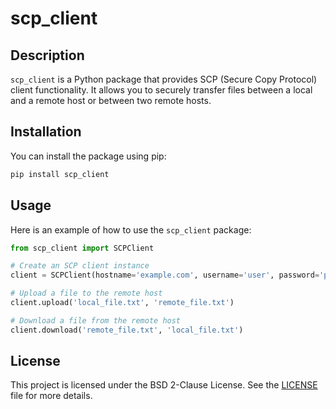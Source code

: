 # scp_client

## Description
`scp_client` is a Python package that provides SCP (Secure Copy Protocol) client functionality. It allows you to securely transfer files between a local and a remote host or between two remote hosts.

## Installation
You can install the package using pip:

```bash
pip install scp_client
```

## Usage
Here is an example of how to use the `scp_client` package:

```python
from scp_client import SCPClient

# Create an SCP client instance
client = SCPClient(hostname='example.com', username='user', password='password')

# Upload a file to the remote host
client.upload('local_file.txt', 'remote_file.txt')

# Download a file from the remote host
client.download('remote_file.txt', 'local_file.txt')
```

## License
This project is licensed under the BSD 2-Clause License. See the [LICENSE](LICENSE) file for more details.
